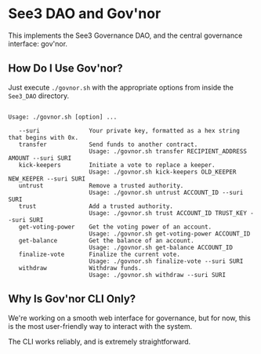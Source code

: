 # See3 DAO and Gov'nor

This implements the See3 Governance DAO, and the central governance interface: gov'nor. 

## How Do I Use Gov'nor?

Just execute `./govnor.sh` with the appropriate options from inside the `See3_DAO` directory.

```See3 Gov\'nor CLI

Usage: ./govnor.sh [option] ...

   --suri              Your private key, formatted as a hex string that begins with 0x.
   transfer            Send funds to another contract.
                       Usage: ./govnor.sh transfer RECIPIENT_ADDRESS AMOUNT --suri SURI
   kick-keepers        Initiate a vote to replace a keeper.
                       Usage: ./govnor.sh kick-keepers OLD_KEEPER NEW_KEEPER --suri SURI
   untrust             Remove a trusted authority.
                       Usage: ./govnor.sh untrust ACCOUNT_ID --suri SURI
   trust               Add a trusted authority.
                       Usage: ./govnor.sh trust ACCOUNT_ID TRUST_KEY --suri SURI
   get-voting-power    Get the voting power of an account.
                       Usage: ./govnor.sh get-voting-power ACCOUNT_ID
   get-balance         Get the balance of an account.
                       Usage: ./govnor.sh get-balance ACCOUNT_ID
   finalize-vote       Finalize the current vote.
                       Usage: ./govnor.sh finalize-vote --suri SURI
   withdraw            Withdraw funds.
                       Usage: ./govnor.sh withdraw --suri SURI
```

## Why Is Gov'nor CLI Only?

We're working on a smooth web interface for governance, but for now, this is the most user-friendly way to interact with the system.

The CLI works reliably, and is extremely straightforward. 